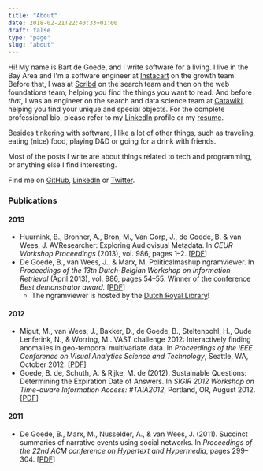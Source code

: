 ```yaml
---
title: "About"
date: 2018-02-21T22:40:33+01:00
draft: false
type: "page"
slug: "about"
---
```


Hi! My name is Bart de Goede, and I write software for a living. I live in the Bay Area and I'm a software engineer at [Instacart](https://www.instacart.com/) on the growth team. Before that, I was at [Scribd](https://www.scribd.com/) on the search team and then on the web foundations team, helping you find the things you want to read. And before _that_, I was an engineer on the search and data science team at [Catawiki](https://www.catawiki.com/), helping you find your unique and special objects. For the complete professional bio, please refer to my [LinkedIn](https://www.linkedin.com/in/bart-de-goede-597a5232/) profile or my [resume](/pdf/2021-12-07-cv.pdf).

Besides tinkering with software, I like a lot of other things, such as traveling, eating (nice) food, playing D&D or going for a drink with friends.

Most of the posts I write are about things related to tech and programming, or anything else I find interesting.

Find me on [GitHub](https://github.com/bartdegoede), [LinkedIn](https://www.linkedin.com/in/bart-de-goede-597a5232/) or [Twitter](https://twitter.com/bartdegoede).

### Publications

#### 2013
<ul>
    <li>
        Huurnink, B., Bronner, A., Bron, M., Van Gorp, J., de Goede, B. & van Wees, J. AVResearcher: Exploring Audiovisual Metadata. In <i>CEUR Workshop Proceedings</i> (2013), vol. 986, pages 1–2. [<a href="/pdf/dir2013-avresearcher-exploring-audiovisual-metadata.pdf">PDF</a>]
    </li>
    <li>
        De Goede, B., van Wees, J., & Marx, M. Politicalmashup ngramviewer. In <i>Proceedings of the 13th Dutch-Belgian Workshop on Information Retrieval</i> (April 2013), vol. 986, pages 54–55. Winner of the conference <i>Best demonstrator award.</i> [<a href="/pdf/politicalmashup-ngramviewer.pdf">PDF</a>]
        <ul>
            <li>The ngramviewer is hosted by the <a href="https://lab.kb.nl/tool/newspaper-ngram-viewer">Dutch Royal Library</a>!</li>
        </ul>
    </li>
</ul>

#### 2012
<ul>
    <li>
        Migut, M., van Wees, J., Bakker, D., de Goede, B., Steltenpohl, H., Oude Lenferink, N., & Worring, M.. VAST challenge 2012: Interactively finding anomalies in geo-temporal multivariate data. In <i>Proceedings of the IEEE Conference on Visual Analytics Science and Technology</i>, Seattle, WA, October 2012. [<a href="/pdf/vast-challenge-2012-interactively-finding-anomalies-in-geo-temporal-multivariate-data.pdf">PDF</a>]
    </li>
    <li>
        Goede, B. de, Schuth, A. & Rijke, M. de (2012). Sustainable Questions: Determining the Expiration Date of Answers. In <i>SIGIR 2012 Workshop on Time-aware Information Access: #TAIA2012</i>, Portland, OR, August 2012.</i> [<a href="/pdf/taia2012-sustainable-questions.pdf">PDF</a>]
    </li>
</ul>

#### 2011
<ul>
    <li>
        De Goede, B., Marx, M., Nusselder, A., & van Wees, J. (2011). Succinct summaries of narrative events using social networks. In <i>Proceedings of the 22nd ACM conference on Hypertext and Hypermedia</i>, pages 299–304. [<a href="/pdf/succinct-summaries-of-narrative-events-using-social-networks.pdf">PDF</a>]
    </li>
</ul>
